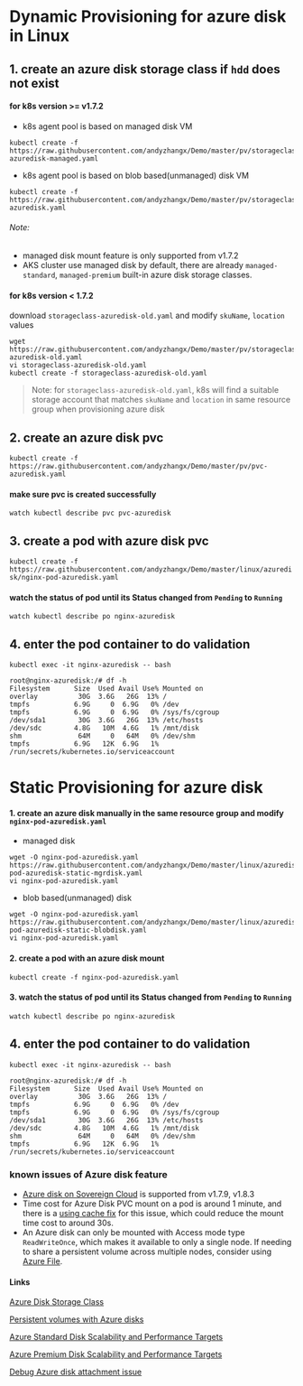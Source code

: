 # Dynamic Provisioning for azure disk in Linux
## 1. create an azure disk storage class if `hdd` does not exist
#### for k8s version >= v1.7.2
 - k8s agent pool is based on managed disk VM
```
kubectl create -f https://raw.githubusercontent.com/andyzhangx/Demo/master/pv/storageclass-azuredisk-managed.yaml
```

 - k8s agent pool is based on blob based(unmanaged) disk VM
```
kubectl create -f https://raw.githubusercontent.com/andyzhangx/Demo/master/pv/storageclass-azuredisk.yaml
```

###### Note: 
 - managed disk mount feature is only supported from v1.7.2
 - AKS cluster use managed disk by default, there are already `managed-standard`, `managed-premium` built-in azure disk storage classes.

#### for k8s version < 1.7.2
download `storageclass-azuredisk-old.yaml` and modify `skuName`, `location` values
```
wget https://raw.githubusercontent.com/andyzhangx/Demo/master/pv/storageclass-azuredisk-old.yaml
vi storageclass-azuredisk-old.yaml
kubectl create -f storageclass-azuredisk-old.yaml
```
> Note: for `storageclass-azuredisk-old.yaml`, k8s will find a suitable storage account that matches ```skuName``` and ```location``` in same resource group when provisioning azure disk

## 2. create an azure disk pvc
```kubectl create -f https://raw.githubusercontent.com/andyzhangx/Demo/master/pv/pvc-azuredisk.yaml```
#### make sure pvc is created successfully
```watch kubectl describe pvc pvc-azuredisk```

## 3. create a pod with azure disk pvc
```kubectl create -f https://raw.githubusercontent.com/andyzhangx/Demo/master/linux/azuredisk/nginx-pod-azuredisk.yaml```

#### watch the status of pod until its Status changed from `Pending` to `Running`
```watch kubectl describe po nginx-azuredisk```

## 4. enter the pod container to do validation
```kubectl exec -it nginx-azuredisk -- bash```

```
root@nginx-azuredisk:/# df -h
Filesystem      Size  Used Avail Use% Mounted on
overlay          30G  3.6G   26G  13% /
tmpfs           6.9G     0  6.9G   0% /dev
tmpfs           6.9G     0  6.9G   0% /sys/fs/cgroup
/dev/sda1        30G  3.6G   26G  13% /etc/hosts
/dev/sdc        4.8G   10M  4.6G   1% /mnt/disk
shm              64M     0   64M   0% /dev/shm
tmpfs           6.9G   12K  6.9G   1% /run/secrets/kubernetes.io/serviceaccount
```
# Static Provisioning for azure disk
#### 1. create an azure disk manually in the same resource group and modify `nginx-pod-azuredisk.yaml`
 - managed disk
```
wget -O nginx-pod-azuredisk.yaml https://raw.githubusercontent.com/andyzhangx/Demo/master/linux/azuredisk/nginx-pod-azuredisk-static-mgrdisk.yaml
vi nginx-pod-azuredisk.yaml
```

 - blob based(unmanaged) disk 
```
wget -O nginx-pod-azuredisk.yaml https://raw.githubusercontent.com/andyzhangx/Demo/master/linux/azuredisk/nginx-pod-azuredisk-static-blobdisk.yaml
vi nginx-pod-azuredisk.yaml
```

#### 2. create a pod with an azure disk mount
```kubectl create -f nginx-pod-azuredisk.yaml```

#### 3. watch the status of pod until its Status changed from `Pending` to `Running`
```watch kubectl describe po nginx-azuredisk```

## 4. enter the pod container to do validation
```kubectl exec -it nginx-azuredisk -- bash```

```
root@nginx-azuredisk:/# df -h
Filesystem      Size  Used Avail Use% Mounted on
overlay          30G  3.6G   26G  13% /
tmpfs           6.9G     0  6.9G   0% /dev
tmpfs           6.9G     0  6.9G   0% /sys/fs/cgroup
/dev/sda1        30G  3.6G   26G  13% /etc/hosts
/dev/sdc        4.8G   10M  4.6G   1% /mnt/disk
shm              64M     0   64M   0% /dev/shm
tmpfs           6.9G   12K  6.9G   1% /run/secrets/kubernetes.io/serviceaccount
```

### known issues of Azure disk feature
 - [Azure disk on Sovereign Cloud](https://github.com/kubernetes/kubernetes/pull/50673) is supported from v1.7.9, v1.8.3
 - Time cost for Azure Disk PVC mount on a pod is around 1 minute, and there is a [using cache fix](https://github.com/kubernetes/kubernetes/pull/57432) for this issue, which could reduce the mount time cost to around 30s.
 - An Azure disk can only be mounted with Access mode type `ReadWriteOnce`, which makes it available to only a single node. If needing to share a persistent volume across multiple nodes, consider using [Azure File](https://github.com/andyzhangx/Demo/blob/master/linux/azurefile).

#### Links
[Azure Disk Storage Class](https://kubernetes.io/docs/concepts/storage/storage-classes/#azure-disk)

[Persistent volumes with Azure disks](https://docs.microsoft.com/en-us/azure/aks/azure-disks-dynamic-pv)

[Azure Standard Disk Scalability and Performance Targets](https://docs.microsoft.com/en-us/azure/virtual-machines/windows/standard-storage?toc=%2Fazure%2Fstorage%2Fblobs%2Ftoc.json#scalability-and-performance-targets)

[Azure Premium Disk Scalability and Performance Targets](https://docs.microsoft.com/en-us/azure/virtual-machines/windows/premium-storage#premium-storage-disk-limits)

[Debug Azure disk attachment issue](https://github.com/andyzhangx/Demo/blob/master/linux/azuredisk/azuredisk-attachment-debugging.md)
